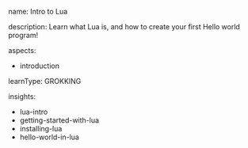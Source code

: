name: Intro to Lua

description: Learn what Lua is, and how to create your first Hello world program!

aspects:
  - introduction

learnType: GROKKING

insights:
  - lua-intro
  - getting-started-with-lua
  - installing-lua
  - hello-world-in-lua